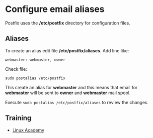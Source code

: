 # Configure email aliases
Postfix uses the **/etc/postfix** directory for configuration files.

## Aliases
To create an alias edit file **/etc/postfix/aliases**. Add line like:
```
webmaster: webmaster, owner
```

Check file:
```
sudo postalias /etc/postfix
```
This create an alias for **webmaster** and this means that email for **webmaster** will be sent to **owner** and **webmaster** mail spool.

Execute `sudo postalias /etc/postfix/aliases` to review the changes.

## Training
* [Linux Academy](https://linuxacademy.com/cp/courses/lesson/course/5415/lesson/3/module/428)